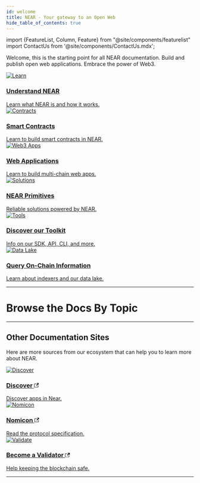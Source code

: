 ```yaml
---
id: welcome
title: NEAR - Your gateway to an Open Web
hide_table_of_contents: true
---
```

import {FeatureList, Column, Feature} from "@site/components/featurelist"
import ContactUs from '@site/components/ContactUs.mdx';

Welcome, this is the starting point for all NEAR documentation. Build and publish open web applications. Embrace the power of Web3.

<div class="container">
  <div class="row">
    <div class="col col--4">
      <a href="/concepts/welcome">
        <div class="card">
          <div class="card__image">
            <img src={require("@site/static/docs/assets/welcome-pages/protocol.png").default} alt="Learn" />
          </div>
          <div class="card__body">
            <h3>Understand NEAR</h3>
            Learn what NEAR is and how it works.
          </div>
        </div>
      </a>
    </div>
    <div class="col col--4">
      <a href="/develop/contracts/welcome">
        <div class="card">
          <div class="card__image">
            <img src={require("@site/static/docs/assets/welcome-pages/contracts.png").default} alt="Contracts" />
          </div>
          <div class="card__body">
            <h3>Smart Contracts</h3>
              Learn to build smart contracts in NEAR.
          </div>
        </div>
      </a>
    </div>
    <div class="col col--4">
      <a href="/develop/integrate/welcome">
        <div class="card">
          <div class="card__image">
            <img src={require("@site/static/docs/assets/welcome-pages/bos-landing.png").default} alt="Web3 Apps" />
          </div>
          <div class="card__body">
            <h3>Web Applications</h3>
              Learn to build multi-chain web apps.
          </div>
        </div>
      </a>
    </div>
    <div class="col col--4">
      <a href="/primitives/welcome">
        <div class="card">
          <div class="card__image">
            <img src={require("@site/static/docs/assets/welcome-pages/examples.png").default} alt="Solutions" />
          </div>
          <div class="card__body">
            <h3>NEAR Primitives</h3>
              Reliable solutions powered by NEAR.
          </div>
        </div>
      </a>
    </div>
    <div class="col col--4">
      <a href="/tools/welcome">
        <div class="card">
          <div class="card__image">
            <img src={require("@site/static/docs/assets/welcome-pages/tools.png").default} alt="Tools" />
          </div>
          <div class="card__body">
            <h3>Discover our Toolkit</h3>
              Info on our SDK, API, CLI, and more.
          </div>
        </div>
      </a>
    </div>
    <div class="col col--4">
      <a href="/bos">
        <div class="card">
          <div class="card__image">
            <img src={require("@site/static/docs/assets/welcome-pages/data-lake.png").default} alt="Data Lake" />
          </div>
          <div class="card__body">
            <h3>Query On-Chain Information</h3>
              Learn about indexers and our data lake.
          </div>
        </div>
      </a>
    </div>
  </div>
</div>

<hr class="subsection" />

<h1 class="text-center big-title mt-2" > Browse the Docs By Topic </h1>

<FeatureList>
  <Column title="Understanding NEAR" size="3">
    <Feature url="/concepts/basics/protocol" title="What is NEAR?" subtitle="Learn the Basics about NEAR" image="near-logo.png" />
    <Feature url="/concepts/basics/accounts/account-id" title="Named Accounts" subtitle="NEAR uses human-readable accounts" image="user.png" />
    <Feature url="/concepts/basics/accounts/access-keys" title="Multiple Access Keys" subtitle="More keys means more security" image="key.png" />
    <Feature url="/concepts/basics/transactions/overview" title="Transactions" subtitle="Fast and Inexpensive" image="transaction.png" />
    <Feature url="/concepts/basics/validators" title="Validators" subtitle="Learn how the network stays safe" image="validation.png" />
  </Column>
  <Column title="Smart Contracts" size="3">
    <Feature url="/develop/quickstart-guide" title="Quickstart" subtitle="Create your first contract in minutes" image="smartcontract.png" />
    <Feature url="/tutorials/welcome" title="Tutorials & Examples" subtitle="Check out a vast library of examples" image="tutorials.png" />
    <Feature url="/develop/testing/introduction" title="Sandbox Testing" subtitle="Write unit & integration tests" image="test.png" />
  </Column>
    <Column title="Web Apps" size="3">
    <Feature url="/bos/quickstart" title="Quickstart" subtitle="Spin-up your first dApp" image="quickstart.png" />
    <Feature url="/tutorials/welcome" title="Tutorials & Examples" subtitle="Check out a vast library of examples" image="tutorials.png" />
    <Feature url="/develop/integrate/frontend" title="Build a Web Frontend" subtitle="Learn how to make a web dApp" image="frontend.png" />
    <Feature url="/tools/realtime" title="Monitor your App" subtitle="Learn how to track the Blockchain" image="monitor.png" />
  </Column>
  <Column title="Developer Tools" size="3">
    <Feature url="/sdk/js/introduction" title="JavaScript SDK" subtitle="Write contracts in JavaScript" image="smartcontract-js.png" />
    <Feature url="/sdk/rust/introduction" title="Rust SDK" subtitle="Write contracts in Rust" image="smartcontract-rust.png" />
    <Feature url="/tools/near-cli" title="NEAR CLI" subtitle="Use NEAR from the Terminal" image="near-cli.png" />
    <Feature url="/tools/near-api-js/quick-reference" title="NEAR API JS" subtitle="Interact with NEAR from JS" image="near-api-js.png" />
    <Feature url="/api/rpc/introduction" title="RPC API" subtitle="Interact with the NEAR RPC API" image="rpc.png" />
    <Feature url="/concepts/advanced/indexers" title="Indexing blockchain data" subtitle="Query usage information for a contract" image="blocks.png" />
  </Column>
  <Column title="Examples & Tutorials" size="3">
    <Feature url="/develop/relevant-contracts/ft" title="Fungible Tokens" subtitle="Learn how to use and make FT" image="ft.png" />
    <Feature url="/develop/relevant-contracts/nft" title="Non-Fungible Tokens" subtitle="Enter the NFT space" image="nft.png" />
    <Feature url="/develop/relevant-contracts/dao" title="Autonomous Organizations" subtitle="Understand DAOs" image="dao.png" />
    <Feature url="/tutorials/indexer/near-lake-state-changes-indexer" title="Lake Indexer" subtitle="Watch the network and access all the events" image="experiment.png" />
  </Column>
</FeatureList>

---

## Other Documentation Sites

Here are more sources from our ecosystem that can help you to learn more about NEAR.

<div class="container">
  <div class="row cards">
    <div class="col col--4">
      <a href="https://awesomenear.com">
        <div class="card">
          <div class="card__image">
            <img src={require("@site/static/docs/assets/welcome-pages/awesomenear.jpg").default} alt="Discover" />
          </div>
          <div class="card__body">
            <h3>
            Discover
            <svg width="0.8rem" height="0.8rem" aria-hidden="true" viewBox="0 0 24 24" class="iconExternalLink_node_modules-@docusaurus-theme-classic-lib-theme-Icon-ExternalLink-styles-module"><path fill="currentColor" d="M21 13v10h-21v-19h12v2h-10v15h17v-8h2zm3-12h-10.988l4.035 4-6.977 7.07 2.828 2.828 6.977-7.07 4.125 4.172v-11z"></path></svg>
            </h3>
            Discover apps in Near.
          </div>
        </div>
      </a>
    </div>
    <div class="col col--4">
      <a href="https://nomicon.io">
        <div class="card">
          <div class="card__image">
            <img src={require("@site/static/docs/assets/welcome-pages/nomicon.png").default} alt="Nomicon" />
          </div>
          <div class="card__body">
            <h3>
            Nomicon
            <svg width="0.8rem" height="0.8rem" aria-hidden="true" viewBox="0 0 24 24" class="iconExternalLink_node_modules-@docusaurus-theme-classic-lib-theme-Icon-ExternalLink-styles-module"><path fill="currentColor" d="M21 13v10h-21v-19h12v2h-10v15h17v-8h2zm3-12h-10.988l4.035 4-6.977 7.07 2.828 2.828 6.977-7.07 4.125 4.172v-11z"></path></svg>
            </h3>
              Read the protocol specification.
          </div>
        </div>
      </a>
    </div>
    <div class="col col--4">
      <a href="https://near-nodes.io">
        <div class="card">
          <div class="card__image">
            <img src={require("@site/static/docs/assets/welcome-pages/validate.png").default} alt="Validate" />
          </div>
          <div class="card__body">
            <h3>
            Become a Validator
            <svg width="0.8rem" height="0.8rem" aria-hidden="true" viewBox="0 0 24 24" class="iconExternalLink_node_modules-@docusaurus-theme-classic-lib-theme-Icon-ExternalLink-styles-module"><path fill="currentColor" d="M21 13v10h-21v-19h12v2h-10v15h17v-8h2zm3-12h-10.988l4.035 4-6.977 7.07 2.828 2.828 6.977-7.07 4.125 4.172v-11z"></path></svg>
            </h3>
            Help keeping the blockchain safe.
          </div>
        </div>
      </a>
    </div>
  </div>
</div>

<hr class="subsection" />

<ContactUs />
